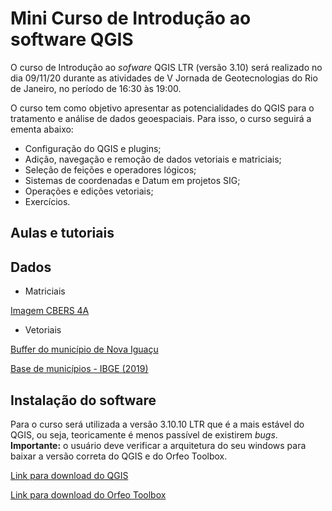 # Mini Curso de Introdução ao software QGIS
O curso de Introdução ao _sofware_ QGIS LTR (versão 3.10) será realizado no dia 09/11/20 durante as atividades de V Jornada de Geotecnologias do Rio de Janeiro, no período de 16:30 às 19:00.

O curso tem como objetivo apresentar as potencialidades do QGIS para o tratamento e análise de dados geoespaciais. Para isso, o curso seguirá a ementa abaixo:

* Configuração do QGIS e plugins;
* Adição, navegação e remoção de dados vetoriais e matriciais;
* Seleção de feições e operadores lógicos;
* Sistemas de coordenadas e Datum em projetos SIG;
* Operações e edições vetoriais;
* Exercícios.

## Aulas e tutoriais

## Dados

* Matriciais

[Imagem CBERS 4A](https://github.com/thsdornelas/curso_qgis/blob/master/dados/matricial/fusionada_CBERS_4A_WPM_20200918_8bit.rar)

* Vetoriais

[Buffer do município de Nova Iguaçu](https://github.com/thsdornelas/curso_qgis/blob/master/dados/vetoriais/buffer_municipio.rar)

[Base de municípios - IBGE (2019)](https://github.com/thsdornelas/curso_qgis/blob/master/dados/vetoriais/lml_municipio.rar)


## Instalação do software
Para o curso será utilizada a versão 3.10.10 LTR que é a mais estável do QGIS, ou seja, teoricamente é menos passível de existirem _bugs_. **Importante:** o usuário deve verificar a arquitetura do seu windows para baixar a versão correta do QGIS e do Orfeo Toolbox.

[Link para download do QGIS](https://www.qgis.org/pt_BR/site/forusers/download.html)

[Link para download do Orfeo Toolbox](https://www.orfeo-toolbox.org/download/)